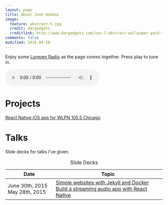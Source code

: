 ```yaml
---
layout: page
title: About Josh Habdas
image:
  feature: abstract-5.jpg
  credit: dargadgetz
  creditlink: http://www.dargadgetz.com/ios-7-abstract-wallpaper-pack-for-iphone-5-and-ipod-touch-retina/
comments: false
modified: 2015-04-28
---
```


Enjoy some <a href="http://lumpenradio.com/" target="_blank" rel="nofollow">Lumpen Radio</a> as the page comes together. Press play to tune in.

<audio src="http://stream.lumpen.fm:7416/;stream/1" preload="auto" controls></audio>

# Projects

[React Native iOS app for WLPN 105.5 Chicago](https://github.com/jhabdas/lumpen-radio)

# Talks

Slide decks for talks I've given.

<table>
  <caption>Slide Decks</caption>
  <thead>
    <tr>
      <th>Date</th>
      <th>Topic</th>
    </tr>
  </thead>
  <tbody>
    <tr>
      <td>
        <time datetime="2015-06-30">June 30th, 2015</time>
        <time datetime="2015-05-28">May 28th, 2015</time>
      </td>
      <td>
        <a href="http://slides.com/jhabdas/simple-websites-jekyll-docker/">Simple websites with Jekyll and Docker</a>
        <a href="http://slides.com/jhabdas/streaming-audio-react-native/">Build a streaming audio app with React Native</a>
      </td>
    </tr>
  </tbody>
</table>
